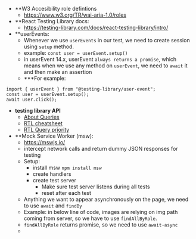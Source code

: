 - \*\*W3 Accesibility role defintions
  - https://www.w3.org/TR/wai-aria-1.0/roles
- \*\*React Testing Library docs:
  - https://testing-library.com/docs/react-testing-library/intro/
- \*\*userEvents:
  - Whenever we use `userEvents` in our test, we need to create session using `setup` method.
  - example: `const user = userEvent.setup()`
  - in userEvent 14.x, userEvent `always returns a promise`, which means when we use any method on `userEvent`, we need to `await` it and then make an assertion
  - \*\*\*For example:

```
import { userEvent } from "@testing-library/user-event";
const user = userEvent.setup();
await user.click();
```

- **testing library API**
  - [About Queries](https://testing-library.com/docs/queries/about/)
  - [RTL cheatsheet](https://testing-library.com/docs/react-testing-library/cheatsheet/)
  - [RTL Query priority](https://testing-library.com/docs/queries/about/#priority)
- \*\*Mock Service Worker (msw):
  - https://mswjs.io/
  - intercept network calls and return dummy JSON responses for testing
  - Setup:
    - install msw `npm install msw`
    - create handlers
    - create test server
      - Make sure test server listens during all tests
      - reset after each test
  - Anything we want to appear asynchronously on the page, we need to use `await` and `findBy`
  - Example: in below line of code, images are relying on img path coming from server, so we have to use `findAllByRole`.
  - `findAllByRole` returns promise, so we need to use `await-async`
  -
